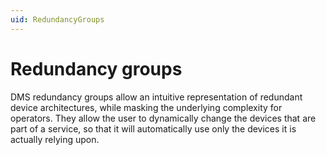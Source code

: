 ```yaml
---
uid: RedundancyGroups
---
```


# Redundancy groups

DMS redundancy groups allow an intuitive representation of redundant device architectures, while masking the underlying complexity for operators. They allow the user to dynamically change the devices that are part of a service, so that it will automatically use only the devices it is actually relying upon.
